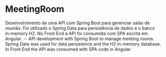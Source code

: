 # MeetingRoom
Desenvolvimento de uma API com Spring Boot para gerenciar salas de reunião. Foi utilizado o Spring Data para persistência de dados e o banco in-memory H2. No Front End a API foi consumida com SPA escrita em Angular. -- API development with Spring Boot to manage meeting rooms. Spring Data was used for data persistence and the H2 in-memory database. In Front End the API was consumed with SPA code in Angular.
